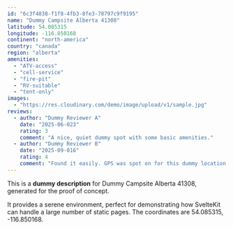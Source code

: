 ```yaml
---
id: "6c3f4038-f1f8-4fb3-8fe3-78797c9f9195"
name: "Dummy Campsite Alberta 41308"
latitude: 54.085315
longitude: -116.850168
continent: "north-america"
country: "canada"
region: "alberta"
amenities:
  - "ATV-access"
  - "cell-service"
  - "fire-pit"
  - "RV-suitable"
  - "tent-only"
images:
  - "https://res.cloudinary.com/demo/image/upload/v1/sample.jpg"
reviews:
  - author: "Dummy Reviewer A"
    date: "2025-06-023"
    rating: 3
    comment: "A nice, quiet dummy spot with some basic amenities."
  - author: "Dummy Reviewer B"
    date: "2025-09-016"
    rating: 4
    comment: "Found it easily. GPS was spot on for this dummy location."
---
```


This is a **dummy description** for Dummy Campsite Alberta 41308, generated for the proof of concept.

It provides a serene environment, perfect for demonstrating how SvelteKit can handle a large number of static pages. The coordinates are 54.085315, -116.850168.
